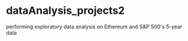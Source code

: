 # dataAnalysis_projects2
performing exploratory data analysis on Ethereum and S&amp;P 500's 5-year data
